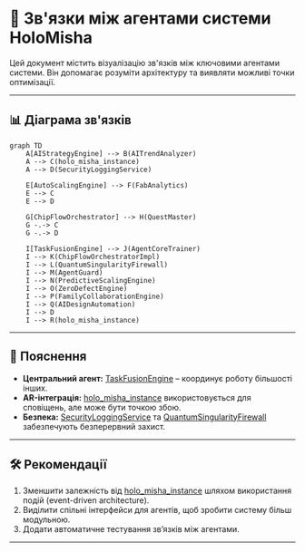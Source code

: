 # 🧠 Зв'язки між агентами системи HoloMisha

Цей документ містить візуалізацію зв'язків між ключовими агентами системи. Він допомагає розуміти архітектуру та виявляти можливі точки оптимізації.

---

## 📊 Діаграма зв'язків

```mermaid
graph TD
    A[AIStrategyEngine] --> B(AITrendAnalyzer)
    A --> C(holo_misha_instance)
    A --> D(SecurityLoggingService)

    E[AutoScalingEngine] --> F(FabAnalytics)
    E --> C
    E --> D

    G[ChipFlowOrchestrator] --> H(QuestMaster)
    G -.-> C
    G -.-> D

    I[TaskFusionEngine] --> J(AgentCoreTrainer)
    I --> K(ChipFlowOrchestratorImpl)
    I --> L(QuantumSingularityFirewall)
    I --> M(AgentGuard)
    I --> N(PredictiveScalingEngine)
    I --> O(ZeroDefectEngine)
    I --> P(FamilyCollaborationEngine)
    I --> Q(AIDesignAutomation)
    I --> D
    I --> R(holo_misha_instance)
```

---

## 🧩 Пояснення

- **Центральний агент:** [TaskFusionEngine](file:///e:/globalscope-multiframe/src/ai/taskfusion_engine.py#L55-L84) – координує роботу більшості інших.
- **AR-інтеграція:** [holo_misha_instance](file:///e:/globalscope-multiframe/src/webxr/holomisha_ar.py#L195-L195) використовується для сповіщень, але може бути точкою збою.
- **Безпека:** [SecurityLoggingService](file:///e:/globalscope-multiframe/src/security/security_logging_service.py#L13-L54) та [QuantumSingularityFirewall](file:///e:/globalscope-multiframe/src/security/quantum_singularity_firewall.py#L15-L78) забезпечують безперервний захист.

---

## 🛠️ Рекомендації

1. Зменшити залежність від [holo_misha_instance](file:///e:/globalscope-multiframe/src/webxr/holomisha_ar.py#L195-L195) шляхом використання подій (event-driven architecture).
2. Виділити спільні інтерфейси для агентів, щоб зробити систему більш модульною.
3. Додати автоматичне тестування зв’язків між агентами.

---